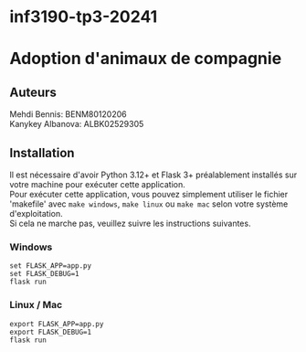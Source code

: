 # inf3190-tp3-20241
# Adoption d'animaux de compagnie

## Auteurs

Mehdi Bennis: BENM80120206 \
Kanykey Albanova: ALBK02529305

## Installation

Il est nécessaire d'avoir Python 3.12+ et Flask 3+ préalablement installés sur votre machine pour exécuter cette application.\
Pour exécuter cette application, vous pouvez simplement utiliser le fichier 'makefile' avec `make windows`, `make linux` ou `make mac` selon votre système d'exploitation.\
Si cela ne marche pas, veuillez suivre les instructions suivantes.

### Windows

```
set FLASK_APP=app.py
set FLASK_DEBUG=1
flask run
```

### Linux / Mac

```
export FLASK_APP=app.py
export FLASK_DEBUG=1
flask run
```


